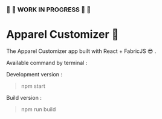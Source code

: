 ### :construction: :construction: WORK IN PROGRESS :construction: :construction:

# Apparel Customizer :shirt: 

The Apparel Customizer app built with React + FabricJS :sunglasses: .

Available command by terminal : 

Development version : 
> npm start 

Build version : 
> npm run build
